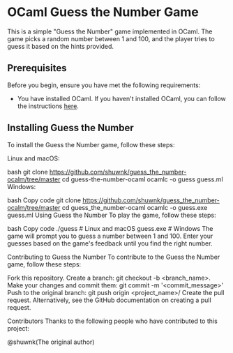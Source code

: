 # OCaml Guess the Number Game

This is a simple "Guess the Number" game implemented in OCaml. The game picks a random number between 1 and 100, and the player tries to guess it based on the hints provided.

## Prerequisites

Before you begin, ensure you have met the following requirements:

- You have installed OCaml. If you haven't installed OCaml, you can follow the instructions [here](https://ocaml.org/learn/tutorials/up_and_running.html).

## Installing Guess the Number

To install the Guess the Number game, follow these steps:

Linux and macOS:

bash
git clone https://github.com/shuwnk/guess_the_number-ocalm/tree/master
cd guess-the-number-ocaml
ocamlc -o guess guess.ml
Windows:

bash
Copy code
git clone https://github.com/shuwnk/guess_the_number-ocalm/tree/master
cd guess_the_number-ocaml
ocamlc -o guess.exe guess.ml
Using Guess the Number
To play the game, follow these steps:

bash
Copy code
./guess  # Linux and macOS
guess.exe  # Windows
The game will prompt you to guess a number between 1 and 100. Enter your guesses based on the game's feedback until you find the right number.

Contributing to Guess the Number
To contribute to the Guess the Number game, follow these steps:

Fork this repository.
Create a branch: git checkout -b <branch_name>.
Make your changes and commit them: git commit -m '<commit_message>'
Push to the original branch: git push origin <project_name>/<location>
Create the pull request.
Alternatively, see the GitHub documentation on creating a pull request.

Contributors
Thanks to the following people who have contributed to this project:

@shuwnk(The original author)
